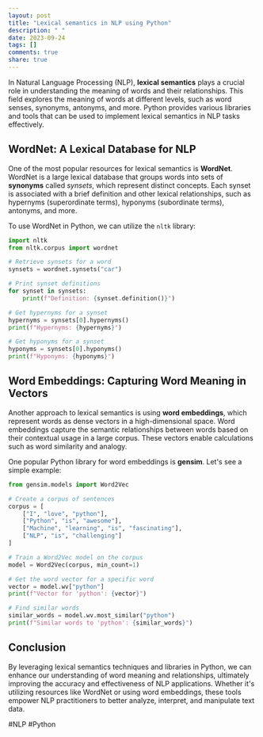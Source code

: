```yaml
---
layout: post
title: "Lexical semantics in NLP using Python"
description: " "
date: 2023-09-24
tags: []
comments: true
share: true
---
```


In Natural Language Processing (NLP), **lexical semantics** plays a crucial role in understanding the meaning of words and their relationships. This field explores the meaning of words at different levels, such as word senses, synonyms, antonyms, and more. Python provides various libraries and tools that can be used to implement lexical semantics in NLP tasks effectively.

## WordNet: A Lexical Database for NLP

One of the most popular resources for lexical semantics is **WordNet**. WordNet is a large lexical database that groups words into sets of **synonyms** called *synsets*, which represent distinct concepts. Each synset is associated with a brief definition and other lexical relationships, such as hypernyms (superordinate terms), hyponyms (subordinate terms), antonyms, and more.

To use WordNet in Python, we can utilize the `nltk` library:

```python
import nltk
from nltk.corpus import wordnet

# Retrieve synsets for a word
synsets = wordnet.synsets("car")

# Print synset definitions
for synset in synsets:
    print(f"Definition: {synset.definition()}")

# Get hypernyms for a synset
hypernyms = synsets[0].hypernyms()
print(f"Hypernyms: {hypernyms}")

# Get hyponyms for a synset
hyponyms = synsets[0].hyponyms()
print(f"Hyponyms: {hyponyms}")
```

## Word Embeddings: Capturing Word Meaning in Vectors

Another approach to lexical semantics is using **word embeddings**, which represent words as dense vectors in a high-dimensional space. Word embeddings capture the semantic relationships between words based on their contextual usage in a large corpus. These vectors enable calculations such as word similarity and analogy.

One popular Python library for word embeddings is **gensim**. Let's see a simple example:

```python
from gensim.models import Word2Vec

# Create a corpus of sentences
corpus = [
    ["I", "love", "python"],
    ["Python", "is", "awesome"],
    ["Machine", "learning", "is", "fascinating"],
    ["NLP", "is", "challenging"]
]

# Train a Word2Vec model on the corpus
model = Word2Vec(corpus, min_count=1)

# Get the word vector for a specific word
vector = model.wv["python"]
print(f"Vector for 'python': {vector}")

# Find similar words
similar_words = model.wv.most_similar("python")
print(f"Similar words to 'python': {similar_words}")
```

## Conclusion

By leveraging lexical semantics techniques and libraries in Python, we can enhance our understanding of word meaning and relationships, ultimately improving the accuracy and effectiveness of NLP applications. Whether it's utilizing resources like WordNet or using word embeddings, these tools empower NLP practitioners to better analyze, interpret, and manipulate text data.

#NLP #Python